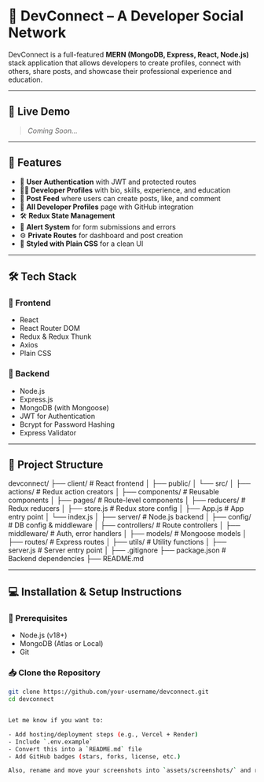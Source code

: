 # 💼 DevConnect – A Developer Social Network

DevConnect is a full-featured **MERN (MongoDB, Express, React, Node.js)** stack application that allows developers to create profiles, connect with others, share posts, and showcase their professional experience and education.

---

## 🚀 Live Demo

> _Coming Soon..._

---

## 🌟 Features

- 🔐 **User Authentication** with JWT and protected routes
- 🧑‍💼 **Developer Profiles** with bio, skills, experience, and education
- 📝 **Post Feed** where users can create posts, like, and comment
- 👥 **All Developer Profiles** page with GitHub integration
- 🛠️ **Redux State Management**
- 📣 **Alert System** for form submissions and errors
- ⚙️ **Private Routes** for dashboard and post creation
- 🎨 **Styled with Plain CSS** for a clean UI

---

## 🛠️ Tech Stack

### 🔹 Frontend

- React
- React Router DOM
- Redux & Redux Thunk
- Axios
- Plain CSS

### 🔹 Backend

- Node.js
- Express.js
- MongoDB (with Mongoose)
- JWT for Authentication
- Bcrypt for Password Hashing
- Express Validator

---

## 📂 Project Structure
devconnect/
├── client/ # React frontend
│ ├── public/
│ └── src/
│ ├── actions/ # Redux action creators
│ ├── components/ # Reusable components
│ ├── pages/ # Route-level components
│ ├── reducers/ # Redux reducers
│ ├── store.js # Redux store config
│ ├── App.js # App entry point
│ └── index.js
│
├── server/ # Node.js backend
│ ├── config/ # DB config & middleware
│ ├── controllers/ # Route controllers
│ ├── middleware/ # Auth, error handlers
│ ├── models/ # Mongoose models
│ ├── routes/ # Express routes
│ ├── utils/ # Utility functions
│ ├── server.js # Server entry point
│
├── .gitignore
├── package.json # Backend dependencies
├── README.md



---


## 💻 Installation & Setup Instructions

### 🔧 Prerequisites

- Node.js (v18+)
- MongoDB (Atlas or Local)
- Git

### 📥 Clone the Repository

```bash
git clone https://github.com/your-username/devconnect.git
cd devconnect


Let me know if you want to:

- Add hosting/deployment steps (e.g., Vercel + Render)
- Include `.env.example`
- Convert this into a `README.md` file
- Add GitHub badges (stars, forks, license, etc.)

Also, rename and move your screenshots into `assets/screenshots/` and remove the `.crdownload` extension for them to work properly.

